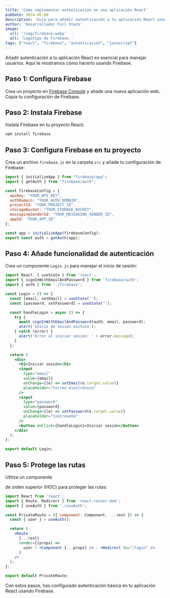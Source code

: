 ```yaml
---
title: 'Cómo implementar autenticación en una aplicación React'
pubDate: 2024-06-08
description: 'Guía para añadir autenticación a tu aplicación React usando Firebase.'
author: 'Desarrollador Full Stack'
image:
  url: '/img/firebase.webp'
  alt: 'Logotipo de Firebase.'
tags: ["react", "firebase", "autenticación", "javascript"]
---
```


Añadir autenticación a tu aplicación React es esencial para manejar usuarios. Aquí te mostramos cómo hacerlo usando Firebase.

## Paso 1: Configura Firebase

Crea un proyecto en [Firebase Console](https://console.firebase.google.com/) y añade una nueva aplicación web. Copia tu configuración de Firebase.

## Paso 2: Instala Firebase

Instala Firebase en tu proyecto React:

```bash
npm install firebase
```

## Paso 3: Configura Firebase en tu proyecto

Crea un archivo `firebase.js` en la carpeta `src` y añade tu configuración de Firebase:

```javascript
import { initializeApp } from "firebase/app";
import { getAuth } from "firebase/auth";

const firebaseConfig = {
  apiKey: "YOUR_API_KEY",
  authDomain: "YOUR_AUTH_DOMAIN",
  projectId: "YOUR_PROJECT_ID",
  storageBucket: "YOUR_STORAGE_BUCKET",
  messagingSenderId: "YOUR_MESSAGING_SENDER_ID",
  appId: "YOUR_APP_ID"
};

const app = initializeApp(firebaseConfig);
export const auth = getAuth(app);
```

## Paso 4: Añade funcionalidad de autenticación

Crea un componente `Login.js` para manejar el inicio de sesión:

```jsx
import React, { useState } from 'react';
import { signInWithEmailAndPassword } from 'firebase/auth';
import { auth } from './firebase';

const Login = () => {
  const [email, setEmail] = useState('');
  const [password, setPassword] = useState('');

  const handleLogin = async () => {
    try {
      await signInWithEmailAndPassword(auth, email, password);
      alert('Inicio de sesión exitoso');
    } catch (error) {
      alert('Error al iniciar sesión: ' + error.message);
    }
  };

  return (
    <div>
      <h1>Iniciar sesión</h1>
      <input
        type="email"
        value={email}
        onChange={(e) => setEmail(e.target.value)}
        placeholder="Correo electrónico"
      />
      <input
        type="password"
        value={password}
        onChange={(e) => setPassword(e.target.value)}
        placeholder="Contraseña"
      />
      <button onClick={handleLogin}>Iniciar sesión</button>
    </div>
  );
};

export default Login;
```

## Paso 5: Protege las rutas

Utiliza un componente

 de orden superior (HOC) para proteger las rutas:

```jsx
import React from 'react';
import { Route, Redirect } from 'react-router-dom';
import { useAuth } from './useAuth';

const PrivateRoute = ({ component: Component, ...rest }) => {
  const { user } = useAuth();

  return (
    <Route
      {...rest}
      render={(props) =>
        user ? <Component {...props} /> : <Redirect to="/login" />
      }
    />
  );
};

export default PrivateRoute;
```

Con estos pasos, has configurado autenticación básica en tu aplicación React usando Firebase.
